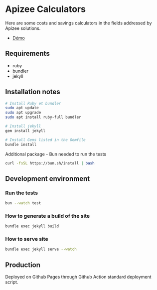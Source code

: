 # Apizee Calculators

Here are some costs and savings calculators in the fields addressed by Apizee solutions.

- [Démo](https://apizee.github.io/apizee-calculators)



## Requirements

- ruby
- bundler
- jekyll

## Installation notes

```bash
# Install Ruby et bundler
sudo apt update
sudo apt upgrade
sudo apt install ruby-full bundler

# Install jekyll
gem install jekyll

# Install Gems listed in the Gemfile
bundle install
```

Additional package - Bun needed to run the tests

```bash
curl -fsSL https://bun.sh/install | bash 
```

## Development environment

### Run the tests

```bash
bun --watch test
```

### How to generate a build of the site

```bash
bundle exec jekyll build
```

### How to serve site

```bash
bundle exec jekyll serve --watch
```

## Production

Deployed on Github Pages through Github Action standard deployment script.


